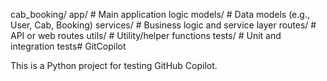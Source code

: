 cab_booking/
    app/        # Main application logic
    models/     # Data models (e.g., User, Cab, Booking)
    services/   # Business logic and service layer
    routes/     # API or web routes
    utils/      # Utility/helper functions
    tests/      # Unit and integration tests# GitCopilot

This is a Python project for testing GitHub Copilot.